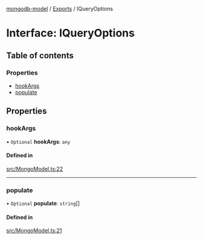[mongodb-model](../README.md) / [Exports](../modules.md) / IQueryOptions

# Interface: IQueryOptions

## Table of contents

### Properties

- [hookArgs](IQueryOptions.md#hookargs)
- [populate](IQueryOptions.md#populate)

## Properties

### hookArgs

• `Optional` **hookArgs**: `any`

#### Defined in

[src/MongoModel.ts:22](https://github.com/jelgblad/node-mongodb-model/blob/5a96a15/src/MongoModel.ts#L22)

___

### populate

• `Optional` **populate**: `string`[]

#### Defined in

[src/MongoModel.ts:21](https://github.com/jelgblad/node-mongodb-model/blob/5a96a15/src/MongoModel.ts#L21)
